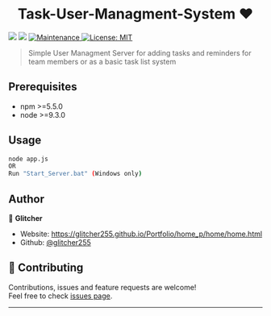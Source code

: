 <h1 align="center">Task-User-Managment-System ❤️</h1>
<p>
  <img src="https://img.shields.io/badge/npm-%3E%3D5.5.0-blue.svg" />
  <img src="https://img.shields.io/badge/node-%3E%3D9.3.0-blue.svg" />
  <a href="https://github.com/kefranabg/readme-md-generator/graphs/commit-activity" target="_blank">
    <img alt="Maintenance" src="https://img.shields.io/badge/Maintained%3F-yes-green.svg" />
  </a>
  <a href="#" target="_blank">
    <img alt="License: MIT" src="https://img.shields.io/github/license/glitcher255/Task-User-Managment-System" />
  </a>
</p>

> Simple User Managment Server for adding tasks and reminders for team members or as a basic task list system

## Prerequisites

- npm >=5.5.0
- node >=9.3.0

## Usage

```sh
node app.js
OR
Run "Start_Server.bat" (Windows only)
```

## Author

👤 **Glitcher**

* Website: https://glitcher255.github.io/Portfolio/home_p/home/home.html
* Github: [@glitcher255](https://github.com/glitcher255)

## 🤝 Contributing

Contributions, issues and feature requests are welcome!<br />Feel free to check [issues page](https://github.com/glitcher255/Task-User-Managment-System/issues). 

***

